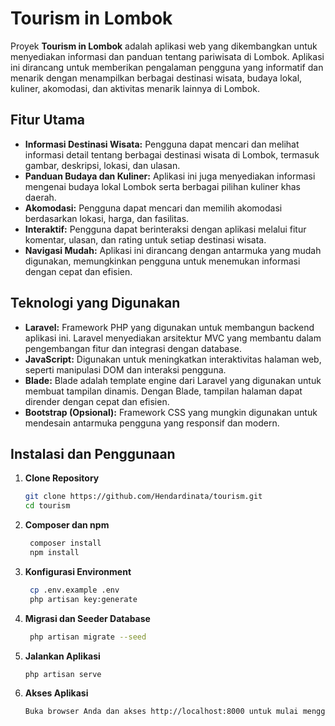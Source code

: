 # Tourism in Lombok

Proyek **Tourism in Lombok** adalah aplikasi web yang dikembangkan untuk menyediakan informasi dan panduan tentang pariwisata di Lombok. Aplikasi ini dirancang untuk memberikan pengalaman pengguna yang informatif dan menarik dengan menampilkan berbagai destinasi wisata, budaya lokal, kuliner, akomodasi, dan aktivitas menarik lainnya di Lombok.

## Fitur Utama

- **Informasi Destinasi Wisata:** Pengguna dapat mencari dan melihat informasi detail tentang berbagai destinasi wisata di Lombok, termasuk gambar, deskripsi, lokasi, dan ulasan.
- **Panduan Budaya dan Kuliner:** Aplikasi ini juga menyediakan informasi mengenai budaya lokal Lombok serta berbagai pilihan kuliner khas daerah.
- **Akomodasi:** Pengguna dapat mencari dan memilih akomodasi berdasarkan lokasi, harga, dan fasilitas.
- **Interaktif:** Pengguna dapat berinteraksi dengan aplikasi melalui fitur komentar, ulasan, dan rating untuk setiap destinasi wisata.
- **Navigasi Mudah:** Aplikasi ini dirancang dengan antarmuka yang mudah digunakan, memungkinkan pengguna untuk menemukan informasi dengan cepat dan efisien.

## Teknologi yang Digunakan

- **Laravel:** Framework PHP yang digunakan untuk membangun backend aplikasi ini. Laravel menyediakan arsitektur MVC yang membantu dalam pengembangan fitur dan integrasi dengan database.
- **JavaScript:** Digunakan untuk meningkatkan interaktivitas halaman web, seperti manipulasi DOM dan interaksi pengguna.
- **Blade:** Blade adalah template engine dari Laravel yang digunakan untuk membuat tampilan dinamis. Dengan Blade, tampilan halaman dapat dirender dengan cepat dan efisien.
- **Bootstrap (Opsional):** Framework CSS yang mungkin digunakan untuk mendesain antarmuka pengguna yang responsif dan modern.

## Instalasi dan Penggunaan

1. **Clone Repository**
   ```bash
   git clone https://github.com/Hendardinata/tourism.git
   cd tourism
2. **Composer dan npm**
   ```bash
    composer install
    npm install
3. **Konfigurasi Environment**
   ```bash
    cp .env.example .env
    php artisan key:generate
4. **Migrasi dan Seeder Database**
   ```bash
    php artisan migrate --seed
5. **Jalankan Aplikasi**
    ```bash
    php artisan serve
6. **Akses Aplikasi**
   ```bash
   Buka browser Anda dan akses http://localhost:8000 untuk mulai menggunakan aplikasi.
